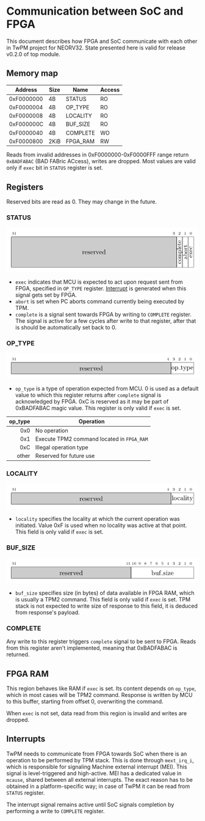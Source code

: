 # Communication between SoC and FPGA

This document describes how FPGA and SoC communicate with each other in TwPM
project for NEORV32. State presented here is valid for release v0.2.0 of top
module.

## Memory map

| Address    | Size | Name     | Access |
|------------|------|----------|--------|
| 0xF0000000 | 4B   | STATUS   | RO     |
| 0xF0000004 | 4B   | OP_TYPE  | RO     |
| 0xF0000008 | 4B   | LOCALITY | RO     |
| 0xF000000C | 4B   | BUF_SIZE | RO     |
| 0xF0000040 | 4B   | COMPLETE | WO     |
| 0xF0000800 | 2KiB | FPGA_RAM | RW     |

Reads from invalid addresses in 0xF0000000-0xF0000FFF range return `0xBADFABAC`
(BAD FABric ACcess), writes are dropped. Most values are valid only if `exec`
bit in `STATUS` register is set.

## Registers

Reserved bits are read as 0. They may change in the future.

### STATUS

![Layout of STATUS register](/images/reg-status.png)

* `exec` indicates that MCU is expected to act upon request sent from FPGA,
  specified in `OP_TYPE` register. [Interrupt](#interrupts) is generated when
  this signal gets set by FPGA.
* `abort` is set when PC aborts command currently being executed by TPM.
* `complete` is a signal sent towards FPGA by writing to `COMPLETE` register.
  The signal is active for a few cycles after write to that register, after that
  is should be automatically set back to 0.

### OP_TYPE

![Layout of OP_TYPE register](/images/reg-op-type.png)

* `op_type` is a type of operation expected from MCU. 0 is used as a default
  value to which this register returns after `complete` signal is acknowledged
  by FPGA. 0xC is reserved as it may be part of 0xBADFABAC magic value. This
  register is only valid if `exec` is set.

| op_type | Operation                                  |
|--------:|--------------------------------------------|
| 0x0     | No operation                               |
| 0x1     | Execute TPM2 command located in `FPGA_RAM` |
| 0xC     | Illegal operation type                     |
| other   | Reserved for future use                    |

### LOCALITY

![Layout of LOCALITY register](/images/reg-locality.png)

* `locality` specifies the locality at which the current operation was
  initiated. Value 0xF is used when no locality was active at that point. This
  field is only valid if `exec` is set.

### BUF_SIZE

![Layout of BUF_SIZE register](/images/reg-buf-size.png)

* `buf_size` specifies size (in bytes) of data available in FPGA RAM, which is
  usually a TPM2 command. This field is only valid if `exec` is set. TPM stack
  is not expected to write size of response to this field, it is deduced from
  response's payload.

### COMPLETE

Any write to this register triggers `complete` signal to be sent to FPGA. Reads
from this register aren't implemented, meaning that 0xBADFABAC is returned.

## FPGA RAM

This region behaves like RAM if `exec` is set. Its content depends on `op_type`,
which in most cases will be TPM2 command. Response is written by MCU to this
buffer, starting from offset 0, overwriting the command.

When `exec` is not set, data read from this region is invalid and writes are
dropped.

## Interrupts

TwPM needs to communicate from FPGA towards SoC when there is an operation to be
performed by TPM stack. This is done through `mext_irq_i`, which is responsible
for signaling Machine external interrupt (MEI). This signal is level-triggered
and high-active. MEI has a dedicated value in `mcause`, shared between all
external interrupts. The exact reason has to be obtained in a platform-specific
way; in case of TwPM it can be read from `STATUS` register.

The interrupt signal remains active until SoC signals completion by performing
a write to `COMPLETE` register.

